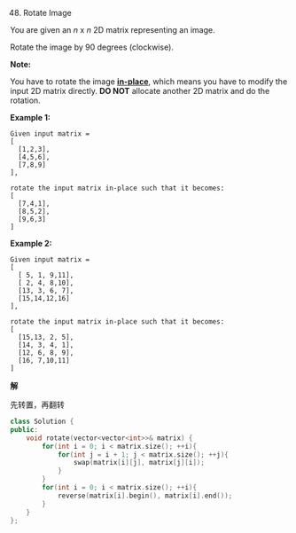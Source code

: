 48. Rotate Image

You are given an *n* x *n* 2D matrix representing an image.

Rotate the image by 90 degrees (clockwise).

**Note:**

You have to rotate the image [**in-place**](https://en.wikipedia.org/wiki/In-place_algorithm), which means you have to modify the input 2D matrix directly. **DO NOT** allocate another 2D matrix and do the rotation.

**Example 1:**

```
Given input matrix = 
[
  [1,2,3],
  [4,5,6],
  [7,8,9]
],

rotate the input matrix in-place such that it becomes:
[
  [7,4,1],
  [8,5,2],
  [9,6,3]
]
```

**Example 2:**

```
Given input matrix =
[
  [ 5, 1, 9,11],
  [ 2, 4, 8,10],
  [13, 3, 6, 7],
  [15,14,12,16]
], 

rotate the input matrix in-place such that it becomes:
[
  [15,13, 2, 5],
  [14, 3, 4, 1],
  [12, 6, 8, 9],
  [16, 7,10,11]
]
```

**解**

先转置，再翻转

```c++
class Solution {
public:
    void rotate(vector<vector<int>>& matrix) {
        for(int i = 0; i < matrix.size(); ++i){
            for(int j = i + 1; j < matrix.size(); ++j){
                swap(matrix[i][j], matrix[j][i]);
            }
        }
        for(int i = 0; i < matrix.size(); ++i){
            reverse(matrix[i].begin(), matrix[i].end());
        }
    }
};
```

